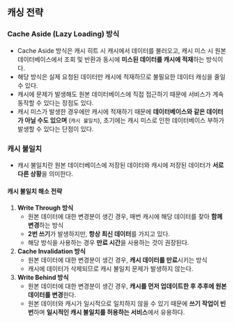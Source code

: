 ## 캐싱 전략
### Cache Aside (Lazy Loading) 방식
- Cache Aside 방식은 캐시 히트 시 캐시에서 데이터를 불러오고, 캐시 미스 시 원본 데이터베이스에서 조회 및 반환과 동시에 **미스된 데이터를 캐시에 적재**하는 방식이다.
- 해당 방식은 실제 요청된 데이터만 캐시에 적재하므로 불필요한 데이터 캐싱을 줄일 수 있다.
- 캐시에 문제가 발생해도 원본 데이터베이스에 직접 접근하기 때문에 서비스가 계속 동작할 수 있다는 장점도 있다.
- 캐시 미스가 발생한 경우에만 캐시에 적재하기 때문에 **데이터베이스와 같은 데이터가 아닐 수도 있으며** (`캐시 불일치`), 초기에는 캐시 미스로 인한 데이터베이스 부하가 발생할 수 있다는 단점이 있다.

### 캐시 불일치
- 캐시 불일치란 원본 데이터베이스에 저장된 데이터와 캐시에 저장된 데이터가 **서로 다른 상황**을 의미한다.

#### 캐시 불일치 해소 전략
1. **Write Through 방식**
    - 원본 데이터에 대한 변경분이 생긴 경우, 매번 캐시에 해당 데이터를 찾아 **함께 변경**하는 방식
    - **2번 쓰기**가 발생하지만, **항상 최신 데이터**를 가지고 있다.
    - 해당 방식을 사용하는 경우 **만료 시간**을 사용하는 것이 권장된다.
2. **Cache Invalidation 방식**
    - 원본 데이터에 대한 변경분이 생긴 경우, **캐시 데이터를 만료**시키는 방식
    - 캐시에 데이터가 삭제되므로 캐시 불일치 문제가 발생하지 않는다.
3. **Write Behind 방식**
    - 원본 데이터에 대한 변경분이 생긴 경우, **캐시를 먼저 업데이트한 후 추후에 원본 데이터를 변경**한다.
    - 원본 데이터와 캐시가 일시적으로 일치하지 않을 수 있기 때문에 **쓰기 작업이 빈번**하며 **일시적인 캐시 불일치를 허용하는 서비스**에서 유용하다.
